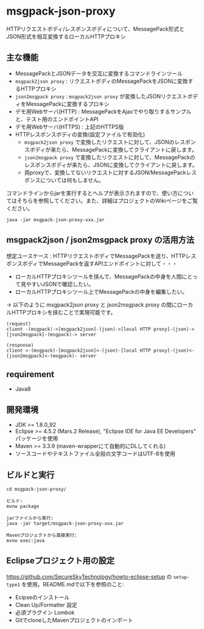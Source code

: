 # msgpack-json-proxy
HTTPリクエストボディ/レスポンスボディについて、MessagePack形式とJSON形式を相互変換するローカルHTTPプロキシ

## 主な機能

- MessagePackとJSONデータを交互に変換するコマンドラインツール
- `msgpack2json proxy` : リクエストボディのMessagePackをJSONに変換するHTTPプロキシ
- `json2msgpack proxy` : `msgpack2json proxy` が変換したJSONリクエストボディをMessagePackに変換するプロキシ
- デモ用Webサーバ(HTTP) : MessagePackをAjaxでやり取りするサンプルと、テスト用のエンドポイントAPI
- デモ用Webサーバ(HTTPS) : 上記のHTTPS版
- HTTPレスポンスボディの変換(設定ファイルで有効化)
  - `msgpack2json proxy` で変換したリクエストに対して、JSONのレスポンスボディが来たら、MessagePackに変換してクライアントに戻します。
  - `json2msgpack proxy` で変換したリクエストに対して、MessagePackのレスポンスボディが来たら、JSONに変換してクライアントに戻します。
  - 両proxyで、変換してないリクエストに対するJSON/MessagePackレスポンスについては何もしません。

コマンドラインからjarを実行するとヘルプが表示されますので、使い方についてはそちらを参照してください。また、詳細はプロジェクトのWikiページをご覧ください。

```
java -jar msgpack-json-proxy-xxx.jar
```

## msgpack2json / json2msgpack proxy の活用方法

想定ユースケース : HTTPリクエストボディでMessagePackを送り、HTTPレスポンスボディでMessagePackを返すAPIエンドポイントに対して・・・
- ローカルHTTPプロキシツールを挟んで、MessagePackの中身を人間にとって見やすいJSONで確認したい。
- ローカルHTTPプロキシツール上でMessagePackの中身を編集したい。

→ 以下のように msgpack2json proxy と json2msgpack proxy の間にローカルHTTPプロキシを挟むことで実現可能です。

```
(request)
client -(msgpack)->[msgpack2json]-(json)->[local HTTP proxy]-(json)->[json2msgpack]-(msgpack)-> server

(response)
client <-(msgpack)-[msgpack2json]<-(json)-[local HTTP proxy]-(json)<-[json2msgpack]<-(msgpack)- server
```

## requirement

* Java8

## 開発環境

* JDK >= 1.8.0_92
* Eclipse >= 4.5.2 (Mars.2 Release), "Eclipse IDE for Java EE Developers" パッケージを使用
* Maven >= 3.3.9 (maven-wrapperにて自動的にDLしてくれる)
* ソースコードやテキストファイル全般の文字コードはUTF-8を使用

## ビルドと実行

```
cd msgpack-json-proxy/

ビルド:
mvnw package

jarファイルから実行:
java -jar target/msgpack-json-proxy-xxx.jar

Mavenプロジェクトから直接実行:
mvnw exec:java
```

## Eclipseプロジェクト用の設定

https://github.com/SecureSkyTechnology/howto-eclipse-setup の `setup-type1` を使用。README.mdで以下を参照のこと:

* Ecipseのインストール
* Clean Up/Formatter 設定
* 必須プラグイン Lombok
* GitでcloneしたMavenプロジェクトのインポート 
